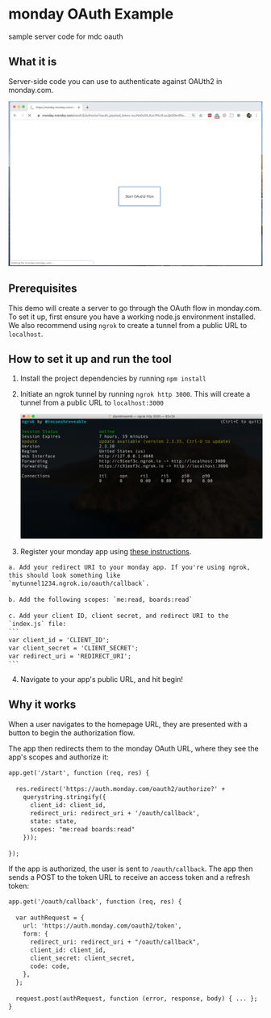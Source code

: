 # monday OAuth Example
sample server code for mdc oauth

## What it is

Server-side code you can use to authenticate against OAUth2 in monday.com.

![App preview](/assets/oauth_preview.gif)


## Prerequisites

This demo will create a server to go through the OAuth flow in monday.com. To set it up, first ensure you have a working node.js environment installed. We also recommend using `ngrok` to create a tunnel from a public URL to `localhost`.



## How to set it up and run the tool

1. Install the project dependencies by running `npm install`

2. Initiate an ngrok tunnel by running `ngrok http 3000`. This will create a tunnel from a public URL to `localhost:3000`

   ![ngrok screenshot](/assets/ngrok_screenshot.png)

3.   Register your monday app using [these instructions](https://gist.github.com/yuhgto/24c0e08fe11fddedf1c9b3b12a514dcf).

    a. Add your redirect URI to your monday app. If you're using ngrok, this should look something like `mytunnel1234.ngrok.io/oauth/callback`.

    b. Add the following scopes: `me:read, boards:read`

    c. Add your client ID, client secret, and redirect URI to the `index.js` file:
    ```
    var client_id = 'CLIENT_ID';
    var client_secret = 'CLIENT_SECRET';
    var redirect_uri = 'REDIRECT_URI';
    ```

4. Navigate to your app's public URL, and hit begin!

## Why it works

When a user navigates to the homepage URL, they are presented with a button to begin the authorization flow.

The app then redirects them to the monday OAuth URL, where they see the app's scopes and authorize it:
```
app.get('/start', function (req, res) {

  res.redirect('https://auth.monday.com/oauth2/authorize?' +
    querystring.stringify({
      client_id: client_id,
      redirect_uri: redirect_uri + '/oauth/callback',
      state: state,
      scopes: "me:read boards:read"
    }));

});
```

If the app is authorized, the user is sent to `/oauth/callback`. The app then sends a POST to the token URL to receive an access token and a refresh token:

```
app.get('/oauth/callback', function (req, res) {

  var authRequest = {
    url: 'https://auth.monday.com/oauth2/token',
    form: {
      redirect_uri: redirect_uri + "/oauth/callback",
      client_id: client_id,
      client_secret: client_secret,
      code: code,
    },
  };

  request.post(authRequest, function (error, response, body) { ... };
}
  ```
